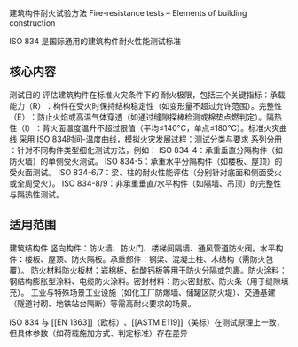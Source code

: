 建筑构件耐火试验方法​
Fire-resistance tests – Elements of building construction​

ISO 834 是国际通用的建筑构件耐火性能测试标准

## 核心内容
测试目的​​
评估建筑构件在标准火灾条件下的 ​​耐火极限​​，包括三个关键指标：
​​承载能力（R）​​：构件在受火时保持结构稳定性（如变形量不超过允许范围）。
​​完整性（E）​​：防止火焰或高温气体穿透（如通过缝隙探棒检测或棉垫点燃判定）。
​​隔热性（I）​​：背火面温度温升不超过限值（平均≤140°C，单点≤180°C）。
​​标准火灾曲线​​
采用 ​​ISO 834时间-温度曲线​​，模拟火灾发展过程：
​​测试分类与要求​​
​​系列分册​​：针对不同构件类型细化测试方法，例如：
​​ISO 834-4​​：承重垂直分隔构件（如防火墙）的单侧受火测试。
​​ISO 834-5​​：承重水平分隔构件（如楼板、屋顶）的受火面测试。
​​ISO 834-6/7​​：梁、柱的耐火性能评估（分别针对底面和侧面受火或全周受火）。
​​ISO 834-8/9​​：非承重垂直/水平构件（如隔墙、吊顶）的完整性与隔热性测试。

## 适用范围​​
​​建筑结构件​​
​​竖向构件​​：防火墙、防火门、楼梯间隔墙、通风管道防火阀。
​​水平构件​​：楼板、屋顶、防火隔板。
​​承重部件​​：钢梁、混凝土柱、木结构（需防火包覆）。
​​防火材料​​
​​防火板材​​：岩棉板、硅酸钙板等用于防火分隔或包裹。
​​防火涂料​​：钢结构膨胀型涂料、电缆防火涂料。
​​密封材料​​：防火密封胶、防火条（用于缝隙填充）。
​​工业与特殊场景​​
工业设施（如化工厂防爆墙、储罐区防火堤）、交通基建（隧道衬砌、地铁站台隔断）等需高耐火要求的场景。

ISO 834 与 [[EN 1363]]（欧标）​​、[[ASTM E119]]（美标）​​ 在测试原理上一致，但具体参数（如荷载施加方式、判定标准）存在差异